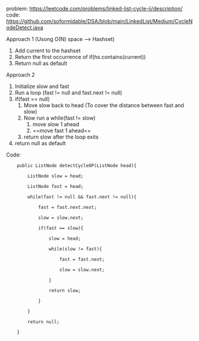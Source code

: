 
problem: https://leetcode.com/problems/linked-list-cycle-ii/description/
code: https://github.com/soformidable/DSA/blob/main/LinkedList/Medium/CycleNodeDetect.java


Approach 1 (Usong O(N) space --> Hashset)

1. Add current to the hashset
2. Return the first occurrence of if(hs.contains(current))
3. Return null as default

Approach 2 

1. Initialize slow and fast
2. Run a loop (fast != null and fast.next != null)
3. if(fast == null)
	1. Move slow back to head (To cover the distance between fast and slow)
	2. Now run a while(fast != slow)
		1. move slow 1 ahead
		2. ==move fast 1 ahead==
	3. return slow after the loop exits
4. return null as default

Code:
```
    public ListNode detectCycleOP(ListNode head){

        ListNode slow = head;

        ListNode fast = head;

        while(fast != null && fast.next != null){

            fast = fast.next.next;

            slow = slow.next;

            if(fast == slow){

                slow = head;

                while(slow != fast){

                    fast = fast.next;

                    slow = slow.next;

                }

                return slow;

            }

        }

        return null;

    }
```